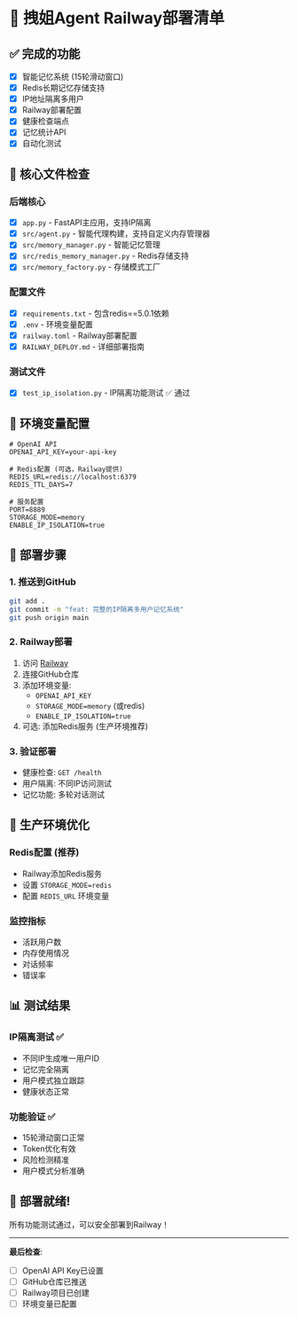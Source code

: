 # 🚀 拽姐Agent Railway部署清单

## ✅ 完成的功能
- [x] 智能记忆系统 (15轮滑动窗口)
- [x] Redis长期记忆存储支持
- [x] IP地址隔离多用户
- [x] Railway部署配置
- [x] 健康检查端点
- [x] 记忆统计API
- [x] 自动化测试

## 📁 核心文件检查

### 后端核心
- [x] `app.py` - FastAPI主应用，支持IP隔离
- [x] `src/agent.py` - 智能代理构建，支持自定义内存管理器
- [x] `src/memory_manager.py` - 智能记忆管理
- [x] `src/redis_memory_manager.py` - Redis存储支持
- [x] `src/memory_factory.py` - 存储模式工厂

### 配置文件
- [x] `requirements.txt` - 包含redis==5.0.1依赖
- [x] `.env` - 环境变量配置
- [x] `railway.toml` - Railway部署配置
- [x] `RAILWAY_DEPLOY.md` - 详细部署指南

### 测试文件
- [x] `test_ip_isolation.py` - IP隔离功能测试 ✅ 通过

## 🔧 环境变量配置

```env
# OpenAI API
OPENAI_API_KEY=your-api-key

# Redis配置 (可选，Railway提供)
REDIS_URL=redis://localhost:6379
REDIS_TTL_DAYS=7

# 服务配置
PORT=8889
STORAGE_MODE=memory
ENABLE_IP_ISOLATION=true
```

## 🚀 部署步骤

### 1. 推送到GitHub
```bash
git add .
git commit -m "feat: 完整的IP隔离多用户记忆系统"
git push origin main
```

### 2. Railway部署
1. 访问 [Railway](https://railway.app)
2. 连接GitHub仓库
3. 添加环境变量:
   - `OPENAI_API_KEY`
   - `STORAGE_MODE=memory` (或redis)
   - `ENABLE_IP_ISOLATION=true`
4. 可选: 添加Redis服务 (生产环境推荐)

### 3. 验证部署
- 健康检查: `GET /health`
- 用户隔离: 不同IP访问测试
- 记忆功能: 多轮对话测试

## 🎯 生产环境优化

### Redis配置 (推荐)
- Railway添加Redis服务
- 设置 `STORAGE_MODE=redis`
- 配置 `REDIS_URL` 环境变量

### 监控指标
- 活跃用户数
- 内存使用情况
- 对话频率
- 错误率

## 📊 测试结果

### IP隔离测试 ✅
- 不同IP生成唯一用户ID
- 记忆完全隔离
- 用户模式独立跟踪
- 健康状态正常

### 功能验证 ✅
- 15轮滑动窗口正常
- Token优化有效
- 风险检测精准
- 用户模式分析准确

## 🎉 部署就绪!

所有功能测试通过，可以安全部署到Railway！

---

**最后检查**: 
- [ ] OpenAI API Key已设置
- [ ] GitHub仓库已推送
- [ ] Railway项目已创建
- [ ] 环境变量已配置

